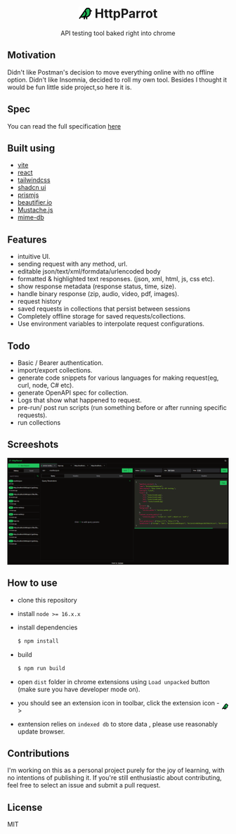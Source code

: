 <h1 style="display:flex; align-items:center; gap:5px; justify-content:center;">
    <img src="./public/icons/icon32.png" alt="logo">
    <span style="display:block">HttpParrot</span>
</h1>

<p style="text-align:center">API testing tool baked right into chrome</p>

## Motivation

Didn't like Postman's decision to move everything online with no offline option. Didn't
like Insomnia, decided to roll my own tool. Besides I thought it would be fun little side
project,so here it is.

## Spec

You can read the full specification [here](/spec.md)

## Built using

- [vite](https://vitejs.dev/)
- [react](https://react.dev/)
- [tailwindcss](https://tailwindcss.com/)
- [shadcn ui](https://ui.shadcn.com/)
- [prismjs](https://prismjs.com/)
- [beautifier.io](https://beautifier.io/)
- [Mustache.js](https://mustache.github.io/)
- [mime-db](https://www.npmjs.com/package/mime-db)

## Features

- intuitive UI.
- sending request with any method, url.
- editable json/text/xml/formdata/urlencoded body
- formatted & highlighted text responses. (json, xml, html, js, css etc).
- show response metadata (response status, time, size).
- handle binary response (zip, audio, video, pdf, images).
- request history
- saved requests in collections that persist between sessions
- Completely offline storage for saved requests/collections.
- Use environment variables to interpolate request configurations.

## Todo

- Basic / Bearer authentication.
- import/export collections.
- generate code snippets for various languages for making request(eg, curl, node, C# etc).
- generate OpenAPI spec for collection.
- Logs that show what happened to request.
- pre-run/ post run scripts (run something before or after running specific requests).
- run collections

## Screeshots

<img style="display:block" src="./public/screenshots/tabs.PNG" alt="ui">

## How to use

- clone this repository

- install `node >= 16.x.x`

- install dependencies

  ```bash
  $ npm install
  ```

- build
  ```bash
  $ npm run build
  ```
- open `dist` folder in chrome extensions using `Load unpacked` button (make sure you have developer mode on).

- <p style="display:flex; align-items:center; gap:3px;">
   <span style="display:block"> you should see an extension icon in toolbar, click the extension icon -> </span>
   <img style="display:block" src="./public/icons/icon16.png">
  </p>

- exntension relies on `indexed db` to store data , please use reasonably update browser.

## Contributions

I'm working on this as a personal project purely for the joy of learning, with no intentions of publishing it.
If you're still enthusiastic about contributing, feel free to select an issue and submit a pull request.

## License

MIT
